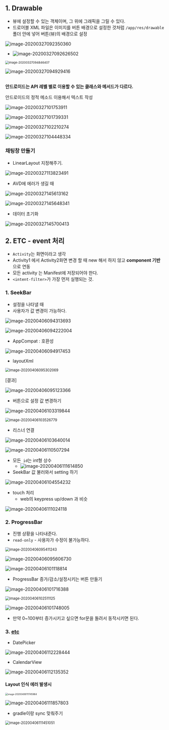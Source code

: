 ## 1. Drawable

* 뷰에 설정할 수 있는 객체이며, 그 위에 그래픽을 그릴 수 있다.
* 드로어블 XML 파일은 이미지를 버튼 배경으로 설정한 것처럼 `/app/res/drawable` 폴더 안에 넣어 버튼(뷰)의 배경으로 설정

![image-20200327092350360](images/image-20200327092350360.png)

* ![image-20200327092626502](images/image-20200327092626502.png)

<img src="images/image-20200327094846407.png" alt="image-20200327094846407" style="zoom:67%;" />

![image-20200327094929416](images/image-20200327094929416.png)

##  

**안드로이드는 API 레벨 별로 이용할 수 있는 클래스와 메서드가 다르다.** 

안드로이드의 정적 메소드 이용해서 텍스트 작성 

![image-20200327101753911](images/image-20200327101753911.png)

![image-20200327101739331](images/image-20200327101739331.png)



![image-20200327102210274](images/image-20200327102210274.png)











![image-20200327104448334](images/image-20200327104448334.png)

### 채팅창 만들기

* LinearLayout  지정해주기.



![image-20200327113823491](images/image-20200327113823491.png)

* AVD에 에러가 생길 때

![image-20200327145613162](images/image-20200327145613162.png)

![image-20200327145648341](images/image-20200327145648341.png)

* 데이터 초기화

![image-20200327145700413](images/image-20200327145700413.png)

## 2. ETC - event 처리

* `Activity`는 화면이라고 생각
* Activity1 에서 Activity2화면 변경 할 때 new 해서 하지 않고 **component 기반**으로 연동
* 모든 activity 는 Manifest에 저장되어야 한다.
* `<intent-filter>`가 가장 먼저 실행되는 것.

### 1. SeekBar

* 설정을 나타낼 때
* 사용자가 값 변경이 가능하다.

![image-20200406094313693](images/image-20200406094313693.png)

![image-20200406094222004](images/image-20200406094222004.png)

* AppCompat : 호환성

![image-20200406094917453](images/image-20200406094917453.png)

* layoutXml

<img src="images/image-20200406095302069.png" alt="image-20200406095302069" style="zoom:80%;" />

[결과]

![image-20200406095123366](images/image-20200406095123366.png)

* 버튼으로 설정 값 변경하기

![image-20200406103319844](images/image-20200406103319844.png)

<img src="images/image-20200406103526779.png" alt="image-20200406103526779" style="zoom:80%;" />

* 리스너 연결

![image-20200406103640014](images/image-20200406103640014.png)

![image-20200406110507294](images/image-20200406110507294.png)



* 모든` id`는 int형 상수
  * ![image-20200406111614850](images/image-20200406111614850.png)
* SeekBar 값 불러와서 setting 하기



![image-20200406104554232](images/image-20200406104554232.png)

* touch 처리
  * web의 keypress up/down 과 비슷

![image-20200406111024118](images/image-20200406111024118.png)

### 2. ProgressBar

* 진행 상황을 나타내준다.
* `read-only` - 사용자가 수정이 불가능하다.

<img src="images/image-20200406095411243.png" alt="image-20200406095411243" style="zoom:80%;" />

![image-20200406095606730](images/image-20200406095606730.png)

![image-20200406101118814](images/image-20200406101118814.png)

*  ProgressBar 증가/감소/설정시키는 버튼 만들기

![image-20200406101716388](images/image-20200406101716388.png)

<img src="images/image-20200406102511125.png" alt="image-20200406102511125" style="zoom:80%;" />

![image-20200406101748005](images/image-20200406101748005.png)

* 만약 0~100부터 증가시키고 싶으면 for문을 돌려서 동작시키면 된다.

### 3.  [etc](https://developer.android.com/guide/components/activities/intro-activities)

* DatePicker

![image-20200406112228444](images/image-20200406112228444.png)

* CalendarView

![image-20200406112135352](images/image-20200406112135352.png)

#### Layout 인식 에러 발생시

<img src="images/image-20200406111745964.png" alt="image-20200406111745964" style="zoom:50%;" />

![image-20200406111857803](images/image-20200406111857803.png)

* gradle이랑 sync 맞춰주기

<img src="images/image-20200406111451051.png" alt="image-20200406111451051" style="zoom:80%;" />